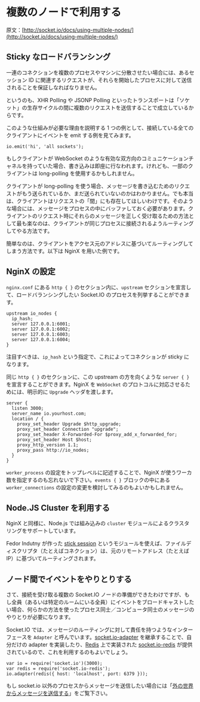 # 複数のノードで利用する

<!--Using multiple nodes-->

原文：[http://socket.io/docs/using-multiple-nodes/](http://socket.io/docs/using-multiple-nodes/)

<!--#Sticky load balancing-->

## Sticky なロードバランシング

<!--
If you plan to distribute the load of connections among different processes or machines, you have to make sure that requests associated with a particular session id connect to the process that originated them.
-->

一連のコネクションを複数のプロセスやマシンに分散させたい場合には、あるセッション ID に関連するリクエストが、それらを開始したプロセスに対して送信されることを保証しなればなりません。

<!--
This is due to certain transports like XHR Polling or JSONP Polling relying on firing several requests during the lifetime of the “socket”.
-->

というのも、XHR Polling や JSONP Polling といったトランスポートは「ソケット」の生存サイクルの間に複数のリクエストを送信することで成立しているからです。

<!--
To illustrate why this is needed, consider the example of emitting an event to all connected clients:
-->

このような仕組みが必要な理由を説明する 1 つの例として、接続している全てのクライアントにイベントを emit する例を見てみます。

```
io.emit('hi', 'all sockets');
```

<!--
Chances are that some of those clients might have an active bi-directional communication channel like WebSocket that we can write to immediately, but some of them might be using long-polling.
-->

もしクライアントが WebSocket のような有効な双方向のコミュニケーションチャネルを持っていた場合、書き込みは即座に行なわれます。けれども、一部のクライアントは long-polling を使用するかもしれません。

<!--
If they’re using long polling, they might or might not have sent a request that we can write to. They could be “in between” those requests. In those situations, it means we have to buffer messages in the process. In order for the client to successfully claim those messages when he sends his request, the easiest way is for him to connect to be routed to that same process.
-->

クライアントが long-polling を使う場合、メッセージを書き込むためのリクエストがもう送られているか、まだ送られていないのかはわかりません。でも本当は、クライアントはリクエストの「間」にも存在してほしいわけです。そのような場合には、メッセージをプロセスの中にバッファしておく必要があります。クライアントのリクエスト時にそれらのメッセージを正しく受け取るための方法として最も楽なのは、クライアントが同じプロセスに接続されるようルーティングしてやる方法です。

<!--
An easy way to do that is by routing clients based on their originating address. An example follows using the NginX server:
-->

簡単なのは、クライアントをアクセス元のアドレスに基づいてルーティングしてしまう方法です。以下は NginX を用いた例です。

<!--#NginX configuration-->

## NginX の設定

<!--
Within the http { } section of your nginx.conf file, you can declare a upstream section with a list of Socket.IO process you want to balance load between:
-->

`nginx.conf` にある `http { }` のセクション内に、`upstream` セクションを宣言して、ロードバランシングしたい Socket.IO のプロセスを列挙することができます。

```
upstream io_nodes {
  ip_hash;
  server 127.0.0.1:6001;
  server 127.0.0.1:6002;
  server 127.0.0.1:6003;
  server 127.0.0.1:6004;
}
```

<!--
Notice the ip_hash instruction that indicates the connections will be sticky.
-->

注目すべきは、`ip_hash` という指定で、これによってコネクションが sticky になります。

<!--
In the same http { } section, you can declare a server { } that points to this upstream. In order for NginX to support and forward the WebSocket protocol, we explicitly pass along the required Upgrade headers:
-->

同じ `http { }` のセクションに、この upstream の方を向くような `server { }` を宣言することができます。NginX を `WebSocket` のプロトコルに対応させるためには、明示的に `Upgrade` ヘッダを渡します。

```
server {
  listen 3000;
  server_name io.yourhost.com;
  location / {
    proxy_set_header Upgrade $http_upgrade;
    proxy_set_header Connection "upgrade";
    proxy_set_header X-Forwarded-For $proxy_add_x_forwarded_for;
    proxy_set_header Host $host;
    proxy_http_version 1.1;
    proxy_pass http://io_nodes;
  }
}
```

<!--
Make sure you also configure worker_processes in the topmost level to indicate how many workers NginX should use. You might also want to look into tweaking the worker_connections setting within the events { } block.
-->

`worker_process` の設定をトップレベルに記述することで、NginX が使うワーカ数を指定するのも忘れないで下さい。`events { }` ブロックの中にある `worker_connections` の設定の変更を検討してみるのもよいかもしれません。

<!--#Using Node.JS Cluster-->

## Node.JS Cluster を利用する

<!--
Just like NginX, Node.JS comes with built-in clustering support through the cluster module.
-->

NginX と同様に、Node.js では組み込みの `cluster` モジュールによるクラスタリングをサポートしています。

<!--
Fedor Indutny has created a module called sticky session that ensures file descriptors (ie: connections) are routed based on the originating remoteAddress (ie: IP).
-->

Fedor Indutny が作った [stick session](https://github.com/indutny/sticky-session) というモジュールを使えば、ファイルディスクリプタ（たとえばコネクション）は、元のリモートアドレス（たとえば IP）に基づいてルーティングされます。

<!--#Passing events between nodes-->

## ノード間でイベントをやりとりする

<!--
Now that you have multiple Socket.IO nodes accepting connections, if you want to broadcast events to everyone (or even everyone in a certain room) you’ll need some way of passing messages between processes or computers.
-->

さて、接続を受け取る複数の Socket.IO ノードの準備ができたわけですが、もし全員（あるいは特定のルームにいる全員）にイベントをブロードキャストしたい場合、何らかの方法を使ったプロセス同士／コンピュータ同士のメッセージのやりとりが必要になります。

<!--
The interface in charge of routing messages is what we call the Adapter. You can implement your own on top of the socket.io-adapter (by inheriting from it) or you can use the one we provide on top of Redis: socket.io-redis:
-->

Socket.IO では、メッセージのルーティングに対して責任を持つようなインターフェースを `Adapter` と呼んでいます。[socket.io-adapter](https://github.com/automattic/socket.io-adapter) を継承することで、自分だけの adapter を実装したり、[Redis](http://redis.io/) 上で実装された [socket.io-redis](https://github.com/automattic/socket.io-redis) が提供されているので、これを利用するのもよいでしょう。

```
var io = require('socket.io')(3000);
var redis = require('socket.io-redis');
io.adapter(redis({ host: 'localhost', port: 6379 }));
```

<!--
If you want to pass messages to it from non-socket.io processes, you should look into “Sending messages from the outside-world”.
-->

もし socket.io 以外のプロセスからメッセージを送信したい場合には「[外の世界からメッセージを送信する](http://socket.io/docs/rooms-and-namespaces/#sending-messages-from-the-outside-world)」をご覧下さい。
